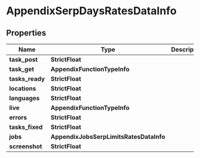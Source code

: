 # AppendixSerpDaysRatesDataInfo


## Properties

| Name | Type | Description | Notes |
|------------ | ------------- | ------------- | -------------|
**task_post** | **StrictFloat** |  |[optional]|
**task_get** | **AppendixFunctionTypeInfo** |  |[optional]|
**tasks_ready** | **StrictFloat** |  |[optional]|
**locations** | **StrictFloat** |  |[optional]|
**languages** | **StrictFloat** |  |[optional]|
**live** | **AppendixFunctionTypeInfo** |  |[optional]|
**errors** | **StrictFloat** |  |[optional]|
**tasks_fixed** | **StrictFloat** |  |[optional]|
**jobs** | **AppendixJobsSerpLimitsRatesDataInfo** |  |[optional]|
**screenshot** | **StrictFloat** |  |[optional]|